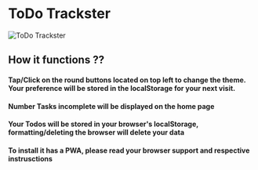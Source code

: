 # ToDo Trackster

![ToDo Trackster](https://digvijay.tech/_nuxt/img/todo-trackster.fd65c3f.png)

## How it functions ??

#### Tap/Click on the round buttons located on top left to change the theme. Your preference will be stored in the localStorage for your next visit.
#### Number Tasks incomplete will be displayed on the home page
#### Your Todos will be stored in your browser's localStorage, formatting/deleting the browser will delete your data
#### To install it has a PWA, please read your browser support and respective instrusctions
